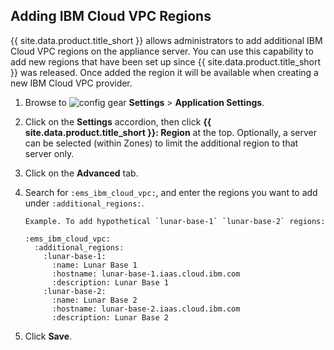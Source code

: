 ## Adding IBM Cloud VPC Regions

{{ site.data.product.title_short }} allows administrators to add additional IBM
Cloud VPC regions on the appliance server. You can use this capability to add
new regions that have been set up since {{ site.data.product.title_short }} was
released. Once added the region it will be available when creating a new IBM
Cloud VPC provider.

1.  Browse to ![config gear](../../images/config-gear.png) **Settings** > **Application Settings**.

2.  Click on the **Settings** accordion, then click **{{ site.data.product.title_short }}: Region** at the top.
    Optionally, a server can be selected (within Zones) to limit the additional
    region to that server only.

3.  Click on the **Advanced** tab.

4.  Search for `:ems_ibm_cloud_vpc:`, and enter the regions you want to add
    under `:additional_regions:`.

        Example. To add hypothetical `lunar-base-1` `lunar-base-2` regions:

        :ems_ibm_cloud_vpc:
          :additional_regions:
            :lunar-base-1:
              :name: Lunar Base 1
              :hostname: lunar-base-1.iaas.cloud.ibm.com
              :description: Lunar Base 1
            :lunar-base-2:
              :name: Lunar Base 2
              :hostname: lunar-base-2.iaas.cloud.ibm.com
              :description: Lunar Base 2

5.  Click **Save**.
